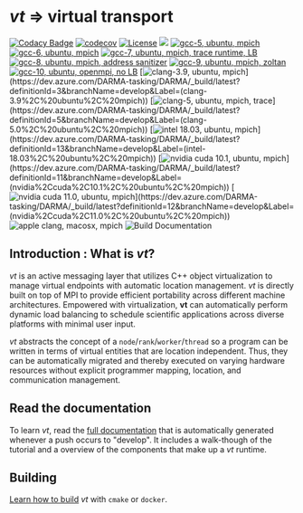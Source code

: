 # *vt* => virtual transport

[![Codacy Badge](https://api.codacy.com/project/badge/Grade/e21fba68df8947ecb9a9c51b5e159e56)](https://www.codacy.com/gh/DARMA-tasking/vt?utm_source=github.com&amp;utm_medium=referral&amp;utm_content=DARMA-tasking/vt&amp;utm_campaign=Badge_Grade)
[![codecov](https://codecov.io/gh/DARMA-tasking/vt/branch/develop/graph/badge.svg)](https://codecov.io/gh/DARMA-tasking/vt)
[![License](https://img.shields.io/badge/License-BSD%203--Clause-orange.svg)](https://opensource.org/licenses/BSD-3-Clause)
![](https://github.com/DARMA-tasking/vt/workflows/Docker%20Image%20CI/badge.svg)
[![gcc-5, ubuntu, mpich](https://dev.azure.com/DARMA-tasking/DARMA/_apis/build/status/PR%20tests%20(gcc-5%2C%20ubuntu%2C%20mpich)?branchName=develop)](https://dev.azure.com/DARMA-tasking/DARMA/_build/latest?definitionId=2&branchName=develop&Label=(gcc-5%2C%20ubuntu%2C%20mpich))
[![gcc-6, ubuntu, mpich](https://dev.azure.com/DARMA-tasking/DARMA/_apis/build/status/PR%20tests%20(gcc-6%2C%20ubuntu%2C%20mpich)?branchName=develop)](https://dev.azure.com/DARMA-tasking/DARMA/_build/latest?definitionId=7&branchName=develop&Label=(gcc-6%2C%20ubuntu%2C%20mpich))
[![gcc-7, ubuntu, mpich, trace runtime, LB](https://dev.azure.com/DARMA-tasking/DARMA/_apis/build/status/PR%20tests%20(gcc-7%2C%20ubuntu%2C%20mpich%2C%20trace%20runtime%2C%20LB)?branchName=develop)](https://dev.azure.com/DARMA-tasking/DARMA/_build/latest?definitionId=8&branchName=develop&Label=(gcc-7%2C%20ubuntu%2C%20mpich%2C%20trace%2Cruntime%2C%20LB))
[![gcc-8, ubuntu, mpich, address sanitizer](https://dev.azure.com/DARMA-tasking/DARMA/_apis/build/status/PR%20tests%20(gcc-8%2C%20ubuntu%2C%20mpich%2C%20address%20sanitizer)?branchName=develop)](https://dev.azure.com/DARMA-tasking/DARMA/_build/latest?definitionId=9&branchName=develop&Label=(gcc-8%2C%20ubuntu%2C%20mpich%2C%20address%2Csanitizer))
[![gcc-9, ubuntu, mpich, zoltan](https://dev.azure.com/DARMA-tasking/DARMA/_apis/build/status/PR%20tests%20(gcc-9%2C%20ubuntu%2C%20mpich%2C%20zoltan)?branchName=develop)](https://dev.azure.com/DARMA-tasking/DARMA/_build/latest?definitionId=10&branchName=develop&Label=(gcc-9%2C%20ubuntu%2C%20mpich%2C%20zoltan))
[![gcc-10, ubuntu, openmpi, no LB](https://dev.azure.com/DARMA-tasking/DARMA/_apis/build/status/PR%20tests%20(gcc-10%2C%20ubuntu%2C%20openmpi%2C%20no%20LB)?branchName=develop)](https://dev.azure.com/DARMA-tasking/DARMA/_build/latest?definitionId=4&branchName=develop&Label=(gcc-10%2C%20ubuntu%2C%20openmpi%2C%20no%2CLB))
[![clang-3.9, ubuntu, mpich](https://dev.azure.com/DARMA-tasking/DARMA/_apis/build/status/PR%20tests%20(clang-3.9%2C%20ubuntu%2C%20mpich)?branchName=develop)](https://dev.azure.com/DARMA-tasking/DARMA/_build/latest?definitionId=3&branchName=develop&Label=(clang-3.9%2C%20ubuntu%2C%20mpich))
[![clang-5, ubuntu, mpich, trace](https://dev.azure.com/DARMA-tasking/DARMA/_apis/build/status/PR%20tests%20(clang-5.0%2C%20ubuntu%2C%20mpich)?branchName=develop)](https://dev.azure.com/DARMA-tasking/DARMA/_build/latest?definitionId=5&branchName=develop&Label=(clang-5.0%2C%20ubuntu%2C%20mpich))
[![intel 18.03, ubuntu, mpich](https://dev.azure.com/DARMA-tasking/DARMA/_apis/build/status/PR%20tests%20(intel%2018.03%2C%20ubuntu%2C%20mpich)?branchName=develop)](https://dev.azure.com/DARMA-tasking/DARMA/_build/latest?definitionId=13&branchName=develop&Label=(intel-18.03%2C%20ubuntu%2C%20mpich))
[![nvidia cuda 10.1, ubuntu, mpich](https://dev.azure.com/DARMA-tasking/DARMA/_apis/build/status/PR%20tests%20(nvidia%20cuda%2010.1%2C%20ubuntu%2C%20mpich)?branchName=develop)](https://dev.azure.com/DARMA-tasking/DARMA/_build/latest?definitionId=11&branchName=develop&Label=(nvidia%2Ccuda%2C10.1%2C%20ubuntu%2C%20mpich))
[![nvidia cuda 11.0, ubuntu, mpich](https://dev.azure.com/DARMA-tasking/DARMA/_apis/build/status/PR%20tests%20(nvidia%20cuda%2011.0%2C%20ubuntu%2C%20mpich)?branchName=develop)](https://dev.azure.com/DARMA-tasking/DARMA/_build/latest?definitionId=12&branchName=develop&Label=(nvidia%2Ccuda%2C11.0%2C%20ubuntu%2C%20mpich))
![apple clang, macosx, mpich](https://github.com/DARMA-tasking/vt/workflows/PR%20tests%20(clang-8,%20macosx,%20mpich)/badge.svg?branch=develop)
![Build Documentation](https://github.com/DARMA-tasking/vt/workflows/Build%20Documentation/badge.svg?branch=develop)

## Introduction : What is *vt*?

*vt* is an active messaging layer that utilizes C++ object virtualization to
manage virtual endpoints with automatic location management. *vt* is directly
built on top of MPI to provide efficient portability across different machine
architectures. Empowered with virtualization, **vt** can automatically perform
dynamic load balancing to schedule scientific applications across diverse
platforms with minimal user input.

*vt* abstracts the concept of a `node`/`rank`/`worker`/`thread` so a program can
be written in terms of virtual entities that are location independent. Thus,
they can be automatically migrated and thereby executed on varying hardware
resources without explicit programmer mapping, location, and communication
management.

## Read the documentation

To learn *vt*, read the [full
documentation](https://darma-tasking.github.io/docs/html/index.html) that is
automatically generated whenever a push occurs to "develop". It includes a
walk-though of the tutorial and a overview of the components that make up a *vt*
runtime.

## Building

[Learn how to build](https://darma-tasking.github.io/docs/html/vt-build.html)
*vt* with `cmake` or `docker`.
